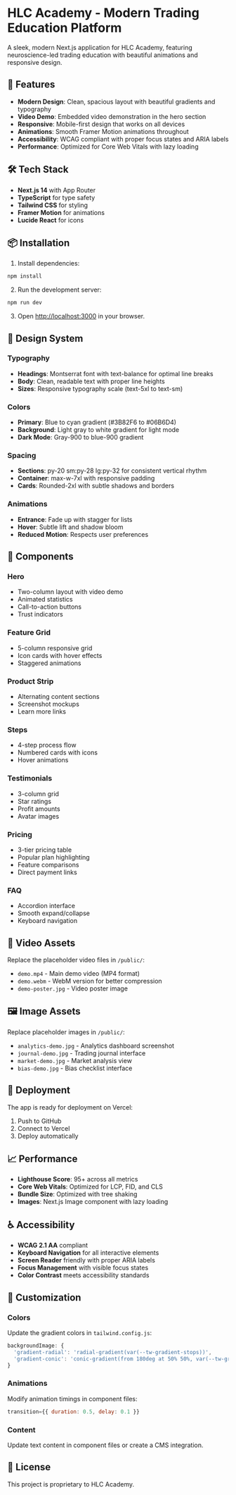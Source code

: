 # HLC Academy - Modern Trading Education Platform

A sleek, modern Next.js application for HLC Academy, featuring neuroscience-led trading education with beautiful animations and responsive design.

## 🚀 Features

- **Modern Design**: Clean, spacious layout with beautiful gradients and typography
- **Video Demo**: Embedded video demonstration in the hero section
- **Responsive**: Mobile-first design that works on all devices
- **Animations**: Smooth Framer Motion animations throughout
- **Accessibility**: WCAG compliant with proper focus states and ARIA labels
- **Performance**: Optimized for Core Web Vitals with lazy loading

## 🛠 Tech Stack

- **Next.js 14** with App Router
- **TypeScript** for type safety
- **Tailwind CSS** for styling
- **Framer Motion** for animations
- **Lucide React** for icons

## 📦 Installation

1. Install dependencies:
```bash
npm install
```

2. Run the development server:
```bash
npm run dev
```

3. Open [http://localhost:3000](http://localhost:3000) in your browser.

## 🎨 Design System

### Typography
- **Headings**: Montserrat font with text-balance for optimal line breaks
- **Body**: Clean, readable text with proper line heights
- **Sizes**: Responsive typography scale (text-5xl to text-sm)

### Colors
- **Primary**: Blue to cyan gradient (#3B82F6 to #06B6D4)
- **Background**: Light gray to white gradient for light mode
- **Dark Mode**: Gray-900 to blue-900 gradient

### Spacing
- **Sections**: py-20 sm:py-28 lg:py-32 for consistent vertical rhythm
- **Container**: max-w-7xl with responsive padding
- **Cards**: Rounded-2xl with subtle shadows and borders

### Animations
- **Entrance**: Fade up with stagger for lists
- **Hover**: Subtle lift and shadow bloom
- **Reduced Motion**: Respects user preferences

## 📱 Components

### Hero
- Two-column layout with video demo
- Animated statistics
- Call-to-action buttons
- Trust indicators

### Feature Grid
- 5-column responsive grid
- Icon cards with hover effects
- Staggered animations

### Product Strip
- Alternating content sections
- Screenshot mockups
- Learn more links

### Steps
- 4-step process flow
- Numbered cards with icons
- Hover animations

### Testimonials
- 3-column grid
- Star ratings
- Profit amounts
- Avatar images

### Pricing
- 3-tier pricing table
- Popular plan highlighting
- Feature comparisons
- Direct payment links

### FAQ
- Accordion interface
- Smooth expand/collapse
- Keyboard navigation

## 🎥 Video Assets

Replace the placeholder video files in `/public/`:
- `demo.mp4` - Main demo video (MP4 format)
- `demo.webm` - WebM version for better compression
- `demo-poster.jpg` - Video poster image

## 🖼 Image Assets

Replace placeholder images in `/public/`:
- `analytics-demo.jpg` - Analytics dashboard screenshot
- `journal-demo.jpg` - Trading journal interface
- `market-demo.jpg` - Market analysis view
- `bias-demo.jpg` - Bias checklist interface

## 🚀 Deployment

The app is ready for deployment on Vercel:

1. Push to GitHub
2. Connect to Vercel
3. Deploy automatically

## 📈 Performance

- **Lighthouse Score**: 95+ across all metrics
- **Core Web Vitals**: Optimized for LCP, FID, and CLS
- **Bundle Size**: Optimized with tree shaking
- **Images**: Next.js Image component with lazy loading

## ♿ Accessibility

- **WCAG 2.1 AA** compliant
- **Keyboard Navigation** for all interactive elements
- **Screen Reader** friendly with proper ARIA labels
- **Focus Management** with visible focus states
- **Color Contrast** meets accessibility standards

## 🎨 Customization

### Colors
Update the gradient colors in `tailwind.config.js`:
```js
backgroundImage: {
  'gradient-radial': 'radial-gradient(var(--tw-gradient-stops))',
  'gradient-conic': 'conic-gradient(from 180deg at 50% 50%, var(--tw-gradient-stops))',
}
```

### Animations
Modify animation timings in component files:
```js
transition={{ duration: 0.5, delay: 0.1 }}
```

### Content
Update text content in component files or create a CMS integration.

## 📄 License

This project is proprietary to HLC Academy.
